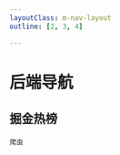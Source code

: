 ```yaml
---
layoutClass: m-nav-layout
outline: [2, 3, 4]

---
```


<script setup>
import { NAV_DATA } from './data'
import { ref } from 'vue'
const data = ref([
  {
    title: '数据加载中..请等待3S左右',
  },
])
fetch("https://htmlpng-mmo-yxvdsihnpa.cn-shenzhen.fcapp.run",{
  method: "POST",
  body: JSON.stringify({
     type:'后端'
  })

})
.then(res => res.json())
.then(juejinList => {  
  data.value = juejinList
})
.catch(err => {
data.value = [
  {
    title: '数据加载失败',
  }
]
})

</script>
<style src="./index.scss"></style>

# 后端导航

## 掘金热榜

`爬虫`

<template v-if="data.length" style='color:red'>
  <ul>
    <li v-for="item in data" :key="item.src" style=''>
      <a :href="item.src" target="_blank">{{ item.title }}</a>
    </li>
  </ul>
</template>

<style scoped>
  ul {
    list-style: decimal;
    padding: 0;
  }
  li {
    margin: 10px 0;
  }
  a {
    color: #058F9C;
    /* text-decoration: none; */
  }
  a:hover {
    color: #f00;
  }

</style>
